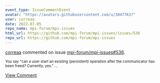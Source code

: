 ```yaml
---
event_type: IssueCommentEvent
avatar: "https://avatars.githubusercontent.com/u/3047763?"
user: correaa
date: 2022-07-05
repo_name: mpi-forum/mpi-issues
html_url: https://github.com/mpi-forum/mpi-issues/issues/536
repo_url: https://github.com/mpi-forum/mpi-issues
---
```


<a href='https://github.com/correaa' target='_blank'>correaa</a> commented on issue <a href='https://github.com/mpi-forum/mpi-issues/issues/536' target='_blank'>mpi-forum/mpi-issues#536</a>.

<small>You say "can a user start an existing (persistent) operation after the communicator has been freed? Currently, yes."...</small>

<a href='https://github.com/mpi-forum/mpi-issues/issues/536' target='_blank'>View Comment</a>